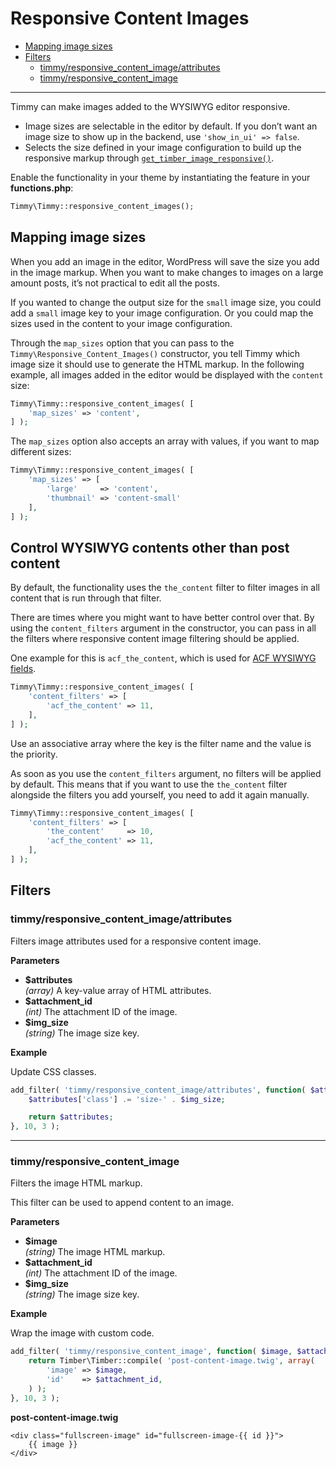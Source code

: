 # Responsive Content Images

<!-- TOC -->

- [Mapping image sizes](#mapping-image-sizes)
- [Filters](#filters)
    - [timmy/responsive_content_image/attributes](#timmyresponsive_content_imageattributes)
    - [timmy/responsive_content_image](#timmyresponsive_content_image)

<!-- /TOC -->

---

Timmy can make images added to the WYSIWYG editor responsive.

- Image sizes are selectable in the editor by default. If you don’t want an image size to show up in the backend, use `'show_in_ui' => false`.
- Selects the size defined in your image configuration to build up the responsive markup through [`get_timber_image_responsive()`](#get_timber_image_responsive).

Enable the functionality in your theme by instantiating the feature in your **functions.php**:

```php
Timmy\Timmy::responsive_content_images();
```

## Mapping image sizes

When you add an image in the editor, WordPress will save the size you add in the image markup. When you want to make changes to images on a large amount posts, it’s not practical to edit all the posts.

If you wanted to change the output size for the `small` image size, you could add a `small` image key to your image configuration. Or you could map the sizes used in the content to your image configuration.

Through the `map_sizes` option that you can pass to the `Timmy\Responsive_Content_Images()` constructor, you tell Timmy which image size it should use to generate the HTML markup. In the following example, all images added in the editor would be displayed with the `content` size:

```php
Timmy\Timmy::responsive_content_images( [
    'map_sizes' => 'content',
] );
```

The `map_sizes` option also accepts an array with values, if you want to map different sizes:

```php
Timmy\Timmy::responsive_content_images( [
    'map_sizes' => [
        'large'     => 'content',
        'thumbnail' => 'content-small'
    ],
] );
```

## Control WYSIWYG contents other than post content

By default, the functionality uses the `the_content` filter to filter images in all content that is run through that filter.

There are times where you might want to have better control over that. By using the `content_filters` argument in the constructor, you can pass in all the filters where responsive content image filtering should be applied.

One example for this is `acf_the_content`, which is used for [ACF WYSIWYG fields](https://www.advancedcustomfields.com/resources/wysiwyg-editor/).

```php
Timmy\Timmy::responsive_content_images( [
	'content_filters' => [
		'acf_the_content' => 11,
	],
] );
```

Use an associative array where the key is the filter name and the value is the priority.

As soon as you use the `content_filters` argument, no filters will be applied by default. This means that if you want to use the `the_content` filter alongside the filters you add yourself, you need to add it again manually.

```php
Timmy\Timmy::responsive_content_images( [
	'content_filters' => [
        'the_content'     => 10,
		'acf_the_content' => 11,
	],
] );
```

## Filters

### timmy/responsive_content_image/attributes

Filters image attributes used for a responsive content image.

**Parameters**

* **$attributes**  
    *(array)* A key-value array of HTML attributes.
* **$attachment_id**  
    *(int)* The attachment ID of the image.
* **$img_size**  
    *(string)* The image size key.

**Example**

Update CSS classes.

```php
add_filter( 'timmy/responsive_content_image/attributes', function( $attributes, $attachment_id, $img_size ) {
    $attributes['class'] .= 'size-' . $img_size;

    return $attributes;
}, 10, 3 );
```

---

### timmy/responsive_content_image

Filters the image HTML markup.

This filter can be used to append content to an image.

**Parameters**

* **$image**  
    *(string)* The image HTML markup.
* **$attachment_id**  
    *(int)* The attachment ID of the image.
* **$img_size**  
    *(string)* The image size key.

**Example**

Wrap the image with custom code.

```php
add_filter( 'timmy/responsive_content_image', function( $image, $attachment_id, $img_size ) {
    return Timber\Timber::compile( 'post-content-image.twig', array(
        'image' => $image,
        'id'    => $attachment_id,
    ) );
}, 10, 3 );
```

**post-content-image.twig**

```twig
<div class="fullscreen-image" id="fullscreen-image-{{ id }}">
    {{ image }}
</div>
```
